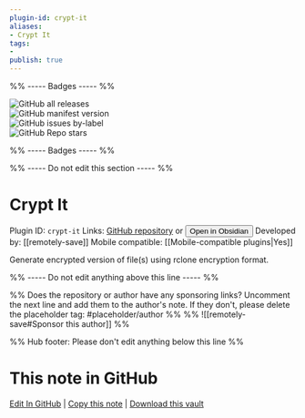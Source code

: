 ```yaml
---
plugin-id: crypt-it
aliases:
- Crypt It
tags: 
- 
publish: true
---
```


%% ----- Badges ----- %%

![GitHub all releases](https://img.shields.io/github/downloads/remotely-save/crypt-it/total?color=573E7A&logo=github&style=for-the-badge)   
![GitHub manifest version](https://img.shields.io/github/manifest-json/v/remotely-save/crypt-it?color=573E7A&logo=github&style=for-the-badge)   
![GitHub issues by-label](https://img.shields.io/github/issues/remotely-save/crypt-it/help%20wanted?color=573E7A&logo=github&style=for-the-badge)   
![GitHub Repo stars](https://img.shields.io/github/stars/remotely-save/crypt-it?color=573E7A&logo=github&style=for-the-badge)

%% ----- Badges ----- %%

%% ----- Do not edit this section ----- %%

# Crypt It

Plugin ID: `crypt-it`
Links: [GitHub repository](https://github.com/remotely-save/crypt-it) or [<button id=HH>Open in Obsidian</button>](obsidian://show-plugin?id=crypt-it)
Developed by: [[remotely-save]]
Mobile compatible: [[Mobile-compatible plugins|Yes]]

Generate encrypted version of file(s) using rclone encryption format.

%% ----- Do not edit anything above this line ----- %% 

%% Does the repository or author have any sponsoring links? Uncomment the next line and add them to the author's note. If they don't, please delete the placeholder tag: #placeholder/author %%
%% ![[remotely-save#Sponsor this author]] %%

%% Hub footer: Please don't edit anything below this line %%

# This note in GitHub

<span class="git-footer">[Edit In GitHub](https://github.dev/obsidian-community/obsidian-hub/blob/main/02%20-%20Community%20Expansions/02.05%20All%20Community%20Expansions/Plugins/crypt-it.md "git-hub-edit-note") | [Copy this note](https://raw.githubusercontent.com/obsidian-community/obsidian-hub/main/02%20-%20Community%20Expansions/02.05%20All%20Community%20Expansions/Plugins/crypt-it.md "git-hub-copy-note") | [Download this vault](https://github.com/obsidian-community/obsidian-hub/archive/refs/heads/main.zip "git-hub-download-vault") </span>
